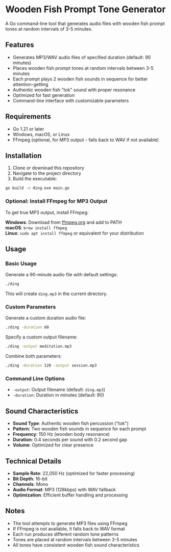 # Wooden Fish Prompt Tone Generator

A Go command-line tool that generates audio files with wooden fish prompt tones at random intervals of 3-5 minutes.

## Features

- Generates MP3/WAV audio files of specified duration (default: 90 minutes)
- Places wooden fish prompt tones at random intervals between 3-5 minutes
- Each prompt plays 2 wooden fish sounds in sequence for better attention-getting
- Authentic wooden fish "tok" sound with proper resonance
- Optimized for fast generation
- Command-line interface with customizable parameters

## Requirements

- Go 1.21 or later
- Windows, macOS, or Linux
- FFmpeg (optional, for MP3 output - falls back to WAV if not available)

## Installation

1. Clone or download this repository
2. Navigate to the project directory
3. Build the executable:

```bash
go build -o ding.exe main.go
```

### Optional: Install FFmpeg for MP3 Output

To get true MP3 output, install FFmpeg:

**Windows**: Download from [ffmpeg.org](https://ffmpeg.org/download.html) and add to PATH  
**macOS**: `brew install ffmpeg`  
**Linux**: `sudo apt install ffmpeg` or equivalent for your distribution  

## Usage

### Basic Usage

Generate a 90-minute audio file with default settings:

```bash
./ding
```

This will create `ding.mp3` in the current directory.

### Custom Parameters

Generate a custom duration audio file:

```bash
./ding -duration 60
```

Specify a custom output filename:

```bash
./ding -output meditation.mp3
```

Combine both parameters:

```bash
./ding -duration 120 -output session.mp3
```

### Command Line Options

- `-output`: Output filename (default: `ding.mp3`)
- `-duration`: Duration in minutes (default: 90)

## Sound Characteristics

- **Sound Type**: Authentic wooden fish percussion ("tok")
- **Pattern**: Two wooden fish sounds in sequence for each prompt
- **Frequency**: 150 Hz (wooden body resonance)
- **Duration**: 0.4 seconds per sound with 0.2 second gap
- **Volume**: Optimized for clear presence

## Technical Details

- **Sample Rate**: 22,050 Hz (optimized for faster processing)
- **Bit Depth**: 16-bit
- **Channels**: Mono
- **Audio Format**: MP3 (128kbps) with WAV fallback
- **Optimization**: Efficient buffer handling and processing

## Notes

- The tool attempts to generate MP3 files using FFmpeg
- If FFmpeg is not available, it falls back to WAV format
- Each run produces different random tone patterns
- Tones are placed at random intervals between 3-5 minutes
- All tones have consistent wooden fish sound characteristics